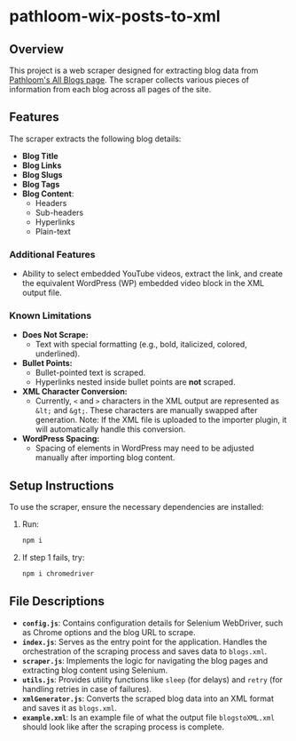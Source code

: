 # pathloom-wix-posts-to-xml

## Overview
This project is a web scraper designed for extracting blog data from [Pathloom's All Blogs page](https://www.pathloom.com/all-blogs). The scraper collects various pieces of information from each blog across all pages of the site.

## Features
The scraper extracts the following blog details:
- **Blog Title**
- **Blog Links**
- **Blog Slugs**
- **Blog Tags**
- **Blog Content**:
  - Headers
  - Sub-headers
  - Hyperlinks
  - Plain-text

### Additional Features
- Ability to select embedded YouTube videos, extract the link, and create the equivalent WordPress (WP) embedded video block in the XML output file.

### Known Limitations
- **Does Not Scrape:**
  - Text with special formatting (e.g., bold, italicized, colored, underlined).
- **Bullet Points:**
  - Bullet-pointed text is scraped.
  - Hyperlinks nested inside bullet points are **not** scraped.
- **XML Character Conversion:**
  - Currently, `<` and `>` characters in the XML output are represented as `&lt;` and `&gt;`. These characters are manually swapped after generation. Note: If the XML file is uploaded to the importer plugin, it will automatically handle this conversion.
- **WordPress Spacing:**
  - Spacing of elements in WordPress may need to be adjusted manually after importing blog content.

## Setup Instructions
To use the scraper, ensure the necessary dependencies are installed:
1. Run:
   ```bash
   npm i
   ```
2. If step 1 fails, try:
   ```bash
   npm i chromedriver
   ```

## File Descriptions
- **`config.js`**: Contains configuration details for Selenium WebDriver, such as Chrome options and the blog URL to scrape.
- **`index.js`**: Serves as the entry point for the application. Handles the orchestration of the scraping process and saves data to `blogs.xml`.
- **`scraper.js`**: Implements the logic for navigating the blog pages and extracting blog content using Selenium.
- **`utils.js`**: Provides utility functions like `sleep` (for delays) and `retry` (for handling retries in case of failures).
- **`xmlGenerator.js`**: Converts the scraped blog data into an XML format and saves it as `blogs.xml`.
- **`example.xml`**: Is an example file of what the output file `blogstoXML.xml` should look like after the scraping process is complete.
